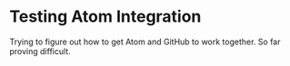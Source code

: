 # Testing Atom Integration

Trying to figure out how to get Atom and GitHub to work together. So far proving difficult.
